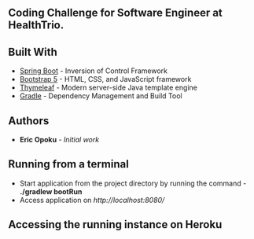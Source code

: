 ## Coding Challenge for Software Engineer at HealthTrio.

## Built With

* [Spring Boot](https://projects.spring.io/spring-boot/) - Inversion of Control Framework
* [Bootstrap 5](http://getbootstrap.com/) - HTML, CSS, and JavaScript framework
* [Thymeleaf](https://www.thymeleaf.org/) - Modern server-side Java template engine 
* [Gradle](https://gradle.org/) - Dependency Management and Build Tool

## Authors
* **Eric Opoku** - *Initial work* 

## Running from a terminal
* Start application from the project directory by running the command - **./gradlew bootRun**
* Access application on *http://localhost:8080/*

## Accessing the running instance on Heroku